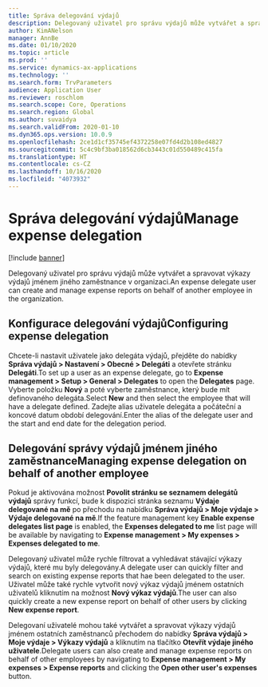 ```yaml
---
title: Správa delegování výdajů
description: Delegovaný uživatel pro správu výdajů může vytvářet a spravovat výkazy výdajů jménem jiného zaměstnance v organizaci.
author: KimANelson
manager: AnnBe
ms.date: 01/10/2020
ms.topic: article
ms.prod: ''
ms.service: dynamics-ax-applications
ms.technology: ''
ms.search.form: TrvParameters
audience: Application User
ms.reviewer: roschlom
ms.search.scope: Core, Operations
ms.search.region: Global
ms.author: suvaidya
ms.search.validFrom: 2020-01-10
ms.dyn365.ops.version: 10.0.9
ms.openlocfilehash: 2ce1d1cf35745ef4372258e07fd4d2b108ed4827
ms.sourcegitcommit: 5c4c9bf3ba018562d6cb3443c01d550489c415fa
ms.translationtype: HT
ms.contentlocale: cs-CZ
ms.lasthandoff: 10/16/2020
ms.locfileid: "4073932"
---
```

# <a name="manage-expense-delegation"></a><span data-ttu-id="55284-103">Správa delegování výdajů</span><span class="sxs-lookup"><span data-stu-id="55284-103">Manage expense delegation</span></span>

[!include [banner](../includes/banner.md)]

<span data-ttu-id="55284-104">Delegovaný uživatel pro správu výdajů může vytvářet a spravovat výkazy výdajů jménem jiného zaměstnance v organizaci.</span><span class="sxs-lookup"><span data-stu-id="55284-104">An expense delegate user can create and manage expense reports on behalf of another employee in the organization.</span></span>

## <a name="configuring-expense-delegation"></a><span data-ttu-id="55284-105">Konfigurace delegování výdajů</span><span class="sxs-lookup"><span data-stu-id="55284-105">Configuring expense delegation</span></span>

<span data-ttu-id="55284-106">Chcete-li nastavit uživatele jako delegáta výdajů, přejděte do nabídky **Správa výdajů > Nastavení > Obecné > Delegáti** a otevřete stránku **Delegáti**.</span><span class="sxs-lookup"><span data-stu-id="55284-106">To set up a user as an expense delegate, go to **Expense management > Setup > General > Delegates** to open the **Delegates** page.</span></span> <span data-ttu-id="55284-107">Vyberte položku **Nový** a poté vyberte zaměstnance, který bude mít definovaného delegáta.</span><span class="sxs-lookup"><span data-stu-id="55284-107">Select **New** and then select the employee that will have a delegate defined.</span></span> <span data-ttu-id="55284-108">Zadejte alias uživatele delegáta a počáteční a koncové datum období delegování.</span><span class="sxs-lookup"><span data-stu-id="55284-108">Enter the alias of the delegate user and the start and end date for the delegation period.</span></span>

## <a name="managing-expense-delegation-on-behalf-of-another-employee"></a><span data-ttu-id="55284-109">Delegování správy výdajů jménem jiného zaměstnance</span><span class="sxs-lookup"><span data-stu-id="55284-109">Managing expense delegation on behalf of another employee</span></span>

<span data-ttu-id="55284-110">Pokud je aktivována možnost **Povolit stránku se seznamem delegátů výdajů** správy funkcí, bude k dispozici stránka seznamu **Výdaje delegované na mě** po přechodu na nabídku **Správa výdajů > Moje výdaje > Výdaje delegované na mě**.</span><span class="sxs-lookup"><span data-stu-id="55284-110">If the feature management key **Enable expense delegates list page** is enabled, the **Expenses delegated to me** list page will be available by navigating to **Expense management > My expenses > Expenses delegated to me**.</span></span>

<span data-ttu-id="55284-111">Delegovaný uživatel může rychle filtrovat a vyhledávat stávající výkazy výdajů, které mu byly delegovány.</span><span class="sxs-lookup"><span data-stu-id="55284-111">A delegate user can quickly filter and search on existing expense reports that hae been delegated to the user.</span></span> <span data-ttu-id="55284-112">Uživatel může také rychle vytvořit nový výkaz výdajů jménem ostatních uživatelů kliknutím na možnost **Nový výkaz výdajů**.</span><span class="sxs-lookup"><span data-stu-id="55284-112">The user can also quickly create a new expense report on behalf of other users by clicking **New expense report**.</span></span>

<span data-ttu-id="55284-113">Delegovaní uživatelé mohou také vytvářet a spravovat výkazy výdajů jménem ostatních zaměstnanců přechodem do nabídky **Správa výdajů > Moje výdaje > Výkazy výdajů** a kliknutím na tlačítko **Otevřít výdaje jiného uživatele**.</span><span class="sxs-lookup"><span data-stu-id="55284-113">Delegate users can also create and manage expense reports on behalf of other employees by navigating to **Expense management > My expenses > Expense reports** and clicking the **Open other user's expenses** button.</span></span>
